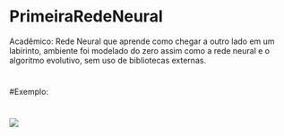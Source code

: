 # PrimeiraRedeNeural
Acadêmico: Rede Neural que aprende como chegar a outro lado em um labirinto, ambiente foi modelado do zero assim como a rede neural e o algoritmo evolutivo, sem uso de bibliotecas externas.
#
#Exemplo:
#
![](https://github.com/brunovais/PrimeiraRedeNeural/blob/master/midia/pc.gif)
